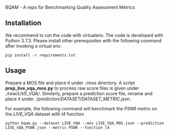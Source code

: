 BQAM - A repo for Benchmarking Quality Assessment Metrics 

## Installation
We recommend to run the code with virtualenv. 
The code is developed with Python 3.7.3.
Please install other prerequisites with the following command after invoking a virtual env.

```
pip install -r requirements.txt
```

## Usage
Prepare a MOS file and place it under *./mos* directory. A script **prep_live_vqa_mos.py** to process raw score files is given under *./raw/LIVE_VQA/*.
Similarly, prepare a prediction score file, rename and place it under *./prediction/DATASET/DATASET_METRIC.json*.

For example,  the following command will benchmark the *PSNR* metric on the *LIVE_VQA* dataset with *l4* function

```
python bqam.py --dataset LIVE_VQA --mos LIVE_VQA_MOS.json --prediction LIVE_VQA_PSNR.json --metric PSNR --function l4
```
